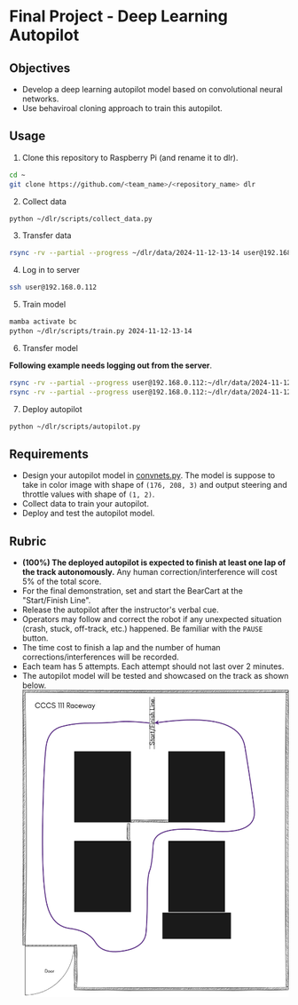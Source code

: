 # Final Project - Deep Learning Autopilot
## Objectives
- Develop a deep learning autopilot model based on convolutional neural networks.
- Use behaviroal cloning approach to train this autopilot.

## Usage
1. Clone this repository to Raspberry Pi (and rename it to dlr).
```bash
cd ~
git clone https://github.com/<team_name>/<repository_name> dlr
```
2. Collect data
```bash
python ~/dlr/scripts/collect_data.py
```
3. Transfer data
```bash
rsync -rv --partial --progress ~/dlr/data/2024-11-12-13-14 user@192.168.0.112:~/dlr/data/
```
4. Log in to server
```bash
ssh user@192.168.0.112
```
5. Train model
```bash
mamba activate bc
python ~/dlr/scripts/train.py 2024-11-12-13-14
```
6. Transfer model

**Following example needs logging out from the server**.
```bash
rsync -rv --partial --progress user@192.168.0.112:~/dlr/data/2024-11-12-13-14/*.pth ~/dlr/models/pilot.pth
rsync -rv --partial --progress user@192.168.0.112:~/dlr/data/2024-11-12-13-14/*.png ~/dlr/models/pilot.png  # optional
```
7. Deploy autopilot
```bash
python ~/dlr/scripts/autopilot.py
```

## Requirements
- Design your autopilot model in [convnets.py](scripts/convnets.py). The model is suppose to take in color image with shape of `(176, 208, 3)` and output steering and throttle values with shape of `(1, 2)`. 
- Collect data to train your autopilot.
- Deploy and test the autopilot model.

## Rubric 
- **(100%) The deployed autopilot is expected to finish at least one lap of the track autonomously.** Any human correction/interference will cost 5% of the total score.
- For the final demonstration, set and start the BearCart at the "Start/Finish Line".
- Release the autopilot after the instructor's verbal cue.
- Operators may follow and correct the robot if any unexpected situation (crash, stuck, off-track, etc.) happened. Be familiar with the `PAUSE` button.
- The time cost to finish a lap and the number of human corrections/interferences will be recorded.
- Each team has 5 attempts. Each attempt should not last over 2 minutes.
- The autopilot model will be tested and showcased on the track as shown below.
![race_track](111_raceway.png)
